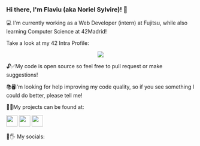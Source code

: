 ### Hi there, I'm Flaviu (aka Noriel Sylvire)! 👋

<!--
**NorielSylvire/NorielSylvire** is a ✨ _special_ ✨ repository because its `README.md` (this file) appears on your GitHub profile.

Here are some ideas to get you started:

- 🔭 I’m currently working on ...
- 🌱 I’m currently learning ...
- 👯 I’m looking to collaborate on ...
- 🤔 I’m looking for help with ...
- 💬 Ask me about ...
- 📫 How to reach me: ...
- 😄 Pronouns: ...
- ⚡ Fun fact: ...
-->

💻 I'm currently working as a Web Developer (intern) at Fujitsu, while also learning Computer Science at 42Madrid!

Take a look at my 42 Intra Profile:

<p align="center"><a href="https://github.com/JaeSeoKim/badge42"><img src="https://badge42.vercel.app/api/v2/clhxrw1x7000608mi0kserdz4/stats?cursusId=21&coalitionId=64"/></a></p>

🔓✅My code is open source so feel free to pull request or make suggestions!

📚🖥I'm looking for help improving my code quality, so if you see something I could do better, please tell me!

🔮💎My projects can be found at:

<a href="norielsylvire.itch.io"><img src="https://static.itch.io/images/app-icon.svg" width=30 height=30/></a>
<a href="https://content.minetest.net/users/Noriel_Sylvire/"><img src="https://content.minetest.net/favicon-32.png" width=30 height=30/></a>
<a href="https://github.com/NorielSylvire"><img src="https://github.githubassets.com/favicons/favicon.png" width=30 height=30/></a>

👤🖐 My socials:
